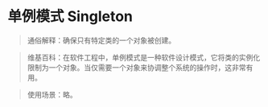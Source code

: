 # 单例模式 Singleton

> 通俗解释：确保只有特定类的一个对象被创建。

> 维基百科：在软件工程中，单例模式是一种软件设计模式，它将类的实例化限制为一个对象。当仅需要一个对象来协调整个系统的操作时，这非常有用。

> 使用场景：略。
